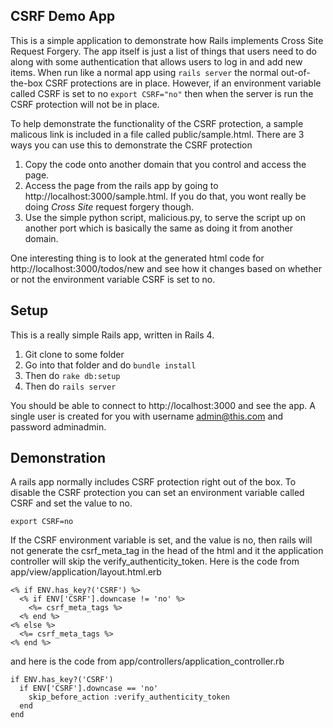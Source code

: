 ## CSRF Demo App

This is a simple application to demonstrate how Rails implements Cross Site Request Forgery. The app itself is just a
list of things that users need to do along with some authentication that allows users to log in and add new items. 
When run like a normal app using `rails server` the normal out-of-the-box CSRF protections are in place. However, 
if an environment variable called CSRF is set to no `export CSRF="no"` then when the server is run the CSRF protection 
will not be in place.

To help demonstrate the functionality of the CSRF protection, a sample malicous link is included in a file called public/sample.html.
There are 3 ways you can use this to demonstrate the CSRF protection

1. Copy the code onto another domain that you control and access the page.
2. Access the page from the rails app by going to http://localhost:3000/sample.html. If you do that, you wont really be doing *Cross Site*
request forgery though.
3. Use the simple python script, malicious.py, to serve the script up on another port which is basically the same as doing it
from another domain.

One interesting thing is to look at the generated html code for http://localhost:3000/todos/new and see how it changes based on whether
or not the environment variable CSRF is set to no.

## Setup
This is a really simple Rails app, written in Rails 4. 

1. Git clone to some folder
2. Go into that folder and do `bundle install`
3. Then do `rake db:setup`
4. Then do `rails server`

You should be able to connect to http://localhost:3000 and see the app. 
A single user is created for you with username admin@this.com and password adminadmin.

## Demonstration
A rails app normally includes CSRF protection right out of the box. To disable the CSRF protection you can set an environment variable
called CSRF and set the value to no.

`export CSRF=no`

If the CSRF environment variable is set, and the value is no, then rails will not generate the csrf\_meta\_tag in the head
of the html and it the application controller will skip the verify\_authenticity\_token. Here is the code from 
app/view/application/layout.html.erb

    <% if ENV.has_key?('CSRF') %>
      <% if ENV['CSRF'].downcase != 'no' %>
        <%= csrf_meta_tags %>
      <% end %>
    <% else %>
      <%= csrf_meta_tags %>
    <% end %>

and here is the code from app/controllers/application\_controller.rb

    if ENV.has_key?('CSRF')
      if ENV['CSRF'].downcase == 'no'
        skip_before_action :verify_authenticity_token
      end
    end
 
 